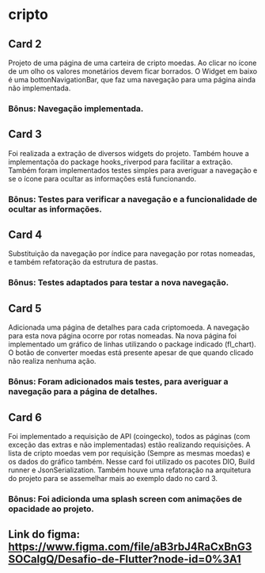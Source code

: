# cripto  

## Card 2

Projeto de uma página de uma carteira de cripto moedas. Ao clicar no ícone de um olho os valores monetários devem ficar borrados. O Widget em baixo é uma bottonNavigationBar, que faz uma navegação para uma página ainda não implementada. 

### Bônus: Navegação implementada. 

## Card 3

Foi realizada a extração de diversos widgets do projeto. Também houve a implementaçõa do package hooks_riverpod para facilitar a extração. Também foram implementados testes simples para averiguar a navegação e se o ícone para ocultar as informações está funcionando. 

### Bônus: Testes para verificar a navegação e a funcionalidade de ocultar as informações. 

## Card 4

Substituição da navegação por índice para navegação por rotas nomeadas, e também refatoração da estrutura de pastas.

### Bônus: Testes adaptados para testar a nova navegação.

## Card 5

Adicionada uma página de detalhes para cada criptomoeda. A navegação para esta nova página ocorre por rotas nomeadas. Na nova página foi implementado um gráfico de linhas utilizando o package indicado (fl_chart). O botão de converter moedas está presente apesar de que quando clicado não realiza nenhuma ação.

### Bônus: Foram adicionados mais testes, para averiguar a navegação para a página de detalhes.

## Card 6

Foi implementado a requisição de API (coingecko), todos as páginas (com exceção das extras e não implementadas) estão realizando requisições. A lista de cripto moedas vem por requisição (Sempre as mesmas moedas) e os dados do gráfico também. Nesse card foi utilizado os pacotes DIO, Build runner e JsonSerialization. Também houve uma refatoração na arquitetura do projeto para se assemelhar mais ao exemplo dado no card 3.

### Bônus: Foi adicionda uma splash screen com animações de opacidade ao projeto.

## Link do figma: https://www.figma.com/file/aB3rbJ4RaCxBnG3SOCalgQ/Desafio-de-Flutter?node-id=0%3A1
